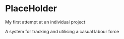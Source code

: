 # PlaceHolder
My first attempt at an individual project

A system for tracking and utilising a casual labour force
